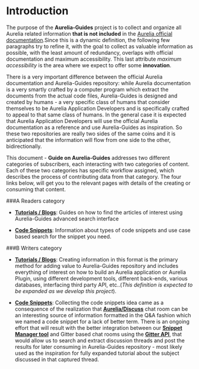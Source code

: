 # Introduction

The purpose of the **Aurelia-Guides** project is to collect and organize all Aurelia related information **that is not included** in the [Aurelia official documentation](http://aurelia.io/docs.html).Since this is a dynamic definition, the following few paragraphs try to refine it, with the goal to collect as valuable information as possible, with the least amount of redundancy, overlaps with official documentation and maximum accessibility. This last attribute _maximum accessibility_ is the area where we expect to offer some **innovation**.

There is a very important difference between the official Aurelia documentation and Aurelia-Guides repository: while Aurelia documentation is a very smartly crafted by a computer program which extract the documents from the actual code files, Aurelia-Guides is designed and created by humans - a very specific class of humans that consider themselves to be Aurelia Application Developers and is specifically crafted to appeal to that same class of humans. In the general case it is expected that Aurelia Application Developers will use the official Aurelia documentation as a reference and use Aurelia-Guides as inspiration. So these two repositories are really two sides of the same coins and it is anticipated that the information will flow from one side to the other, bidirectionally.

This document - **Guide on Aurelia-Guides** addresses two different  categories of subscribers, each interacting with two categories of content. Each of these two categories has specific workflow assigned, which describes the process of contributing data from that category. The four links below, will get you to the relevant pages with details of the creating or consuming that content.

###A Readers category 
- **[Tutorials / Blogs]()**: Guides on how to find the articles of interest using Aurelia-Guides advanced search interface

- **[Code Snippets]()**: Information about types of code snippets and use case based search for the snippet you need.

###B Writers category

- **[Tutorials / Blogs]()**: Creating information in this format is the primary method for adding value to Aurelia-Guides repository and includes everything of interest on how to build an Aurelia application or Aurelia Plugin, using different development tools, different back-ends, various databases, interfacing third party API, etc..(_This definition is expected to be expanded as we develop this project_). 

- **[Code Snippets]()**: Collecting the code snippets idea came as a consequence of the realization that **[Aurelia/Discuss](https://gitter.im/Aurelia/Discuss)** chat room can be an interesting source of information formatted in the Q&A fashion which we named a code snippet for a lack of better term. There is an ongoing effort that will result with the better integration between our **[Snippet Manager tool](http://blog.aurelia-guides.com/2015/08/19/snippet-manager/)** and Gitter based chat rooms using the **[Gitter API](https://gitter.im)**, that would allow us to search and extract discussion threads and post the results for later consuming in Aurelia-Guides repository - most likely used as the inspiration for fully expanded tutorial about the subject discussed in that captured thread.


